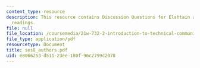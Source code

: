 ```yaml
---
content_type: resource
description: This resource contains Discussion Questions for Elshtain and Karpati
  readings.
file: null
file_location: /coursemedia/21w-732-2-introduction-to-technical-communication-ethics-in-science-and-technology-fall-2006/e8066253d51123ee180f96c2799c2078_ses8_authors.pdf
file_type: application/pdf
resourcetype: Document
title: ses8_authors.pdf
uid: e8066253-d511-23ee-180f-96c2799c2078
---
```

